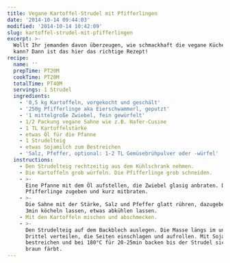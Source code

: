 ```yaml
---
title: Vegane Kartoffel-Strudel mit Pfifferlingen
date: '2014-10-14 09:44:03'
modified: '2014-10-14 10:42:09'
slug: kartoffel-strudel-mit-pfifferlingen
excerpt: >-
  Wollt Ihr jemanden davon überzeugen, wie schmackhaft die vegane Küche sein
  kann? Dann ist das hier das richtige Rezept!
recipe:
  name: ''
  prepTime: PT20M
  cookTime: PT20M
  totalTime: PT40M
  servings: 1 Strudel
  ingredients:
    - '0,5 kg Kartoffeln, vorgekocht und geschält'
    - '250g Pfifferlinge aka Eierschwammerl, geputzt'
    - '1 mittelgroße Zwiebel, fein gewürfelt'
    - 1/2 Packung vegane Sahne wie z.B. Hafer-Cusine
    - 1 TL Kartoffelstärke
    - etwas Öl für die Pfanne
    - 1 Strudelteig
    - etwas Sojamilch zum Bestreichen
    - 'Salz, Pfeffer, optional: 1-2 TL Gemüsebrühpulver oder -würfel'
  instructions:
    - Den Strudelteig rechtzeitig aus dem Kühlschrank nehmen.
    - Die Kartoffeln grob würfeln. Die Pfifferlinge grob schneiden.
    - >-
      Eine Pfanne mit dem Öl aufstellen, die Zwiebel glasig anbraten. Die
      Pfifferlinge zugeben und kurz mitbraten.
    - >-
      Die Sahne mit der Stärke, Salz und Pfeffer glatt rühren, dazugeben und für
      3min köcheln lassen, etwas abkühlen lassen.
    - Mit den Kartoffeln mischen und abschmecken.
    - >-
      Den Strudelteig auf dem Backblech auslegen. Die Masse längs im unteren
      Drittel verteilen, die Seiten einschlagen und aufrollen. Mit Sojamilch
      bestreichen und bei 180°C für 20-25min backen bis der Strudel sich schon
      braun färbt.
---
```


